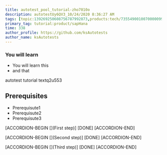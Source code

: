 ```yaml
---
title: autotest_pool_tutorial-zho7010o
description: autotestUy6QV3_10/24/2020 8:36:27 AM
tags: [topic:139269250608756787992873,products:tech/73554900100700000996,tutorial:experience/advanced]
primary_tag: tutorial:product/sapHana
time: 338
author_profile: https://github.com/ksAutotests
author_name: ksAutotests
---
```

### You will learn
- You will learn this
- and that

autotest tutorial textq2u553

## Prerequisites
- Prerequisute1
- Prerequisute2
- Prerequisute3

[ACCORDION-BEGIN [](First step)]
[DONE]
[ACCORDION-END]

[ACCORDION-BEGIN [](Second step)]
[DONE]
[ACCORDION-END]

[ACCORDION-BEGIN [](Third step)]
[DONE]
[ACCORDION-END]

